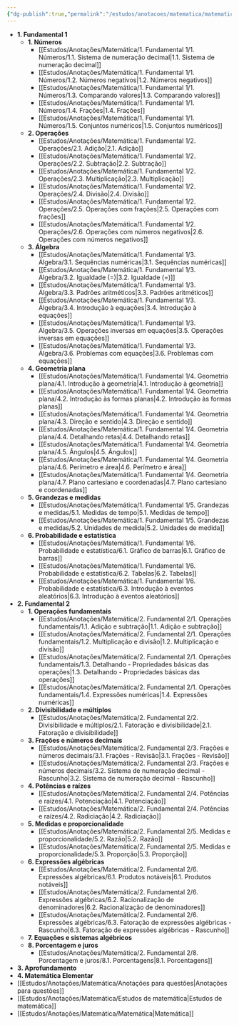 ```yaml
---
{"dg-publish":true,"permalink":"/estudos/anotacoes/matematica/matematica/"}
---
```



- **1. Fundamental 1**
	- **1. Números**
		- [[Estudos/Anotações/Matemática/1. Fundamental 1/1. Números/1.1. Sistema de numeração decimal\|1.1. Sistema de numeração decimal]]
		- [[Estudos/Anotações/Matemática/1. Fundamental 1/1. Números/1.2. Números negativos\|1.2. Números negativos]]
		- [[Estudos/Anotações/Matemática/1. Fundamental 1/1. Números/1.3. Comparando valores\|1.3. Comparando valores]]
		- [[Estudos/Anotações/Matemática/1. Fundamental 1/1. Números/1.4. Frações\|1.4. Frações]]
		- [[Estudos/Anotações/Matemática/1. Fundamental 1/1. Números/1.5. Conjuntos numéricos\|1.5. Conjuntos numéricos]]
	- **2. Operações**
		- [[Estudos/Anotações/Matemática/1. Fundamental 1/2. Operações/2.1. Adição\|2.1. Adição]]
		- [[Estudos/Anotações/Matemática/1. Fundamental 1/2. Operações/2.2. Subtração\|2.2. Subtração]]
		- [[Estudos/Anotações/Matemática/1. Fundamental 1/2. Operações/2.3. Multiplicação\|2.3. Multiplicação]]
		- [[Estudos/Anotações/Matemática/1. Fundamental 1/2. Operações/2.4. Divisão\|2.4. Divisão]]
		- [[Estudos/Anotações/Matemática/1. Fundamental 1/2. Operações/2.5. Operações com frações\|2.5. Operações com frações]]
		- [[Estudos/Anotações/Matemática/1. Fundamental 1/2. Operações/2.6. Operações com números negativos\|2.6. Operações com números negativos]]
	- **3. Álgebra**
		- [[Estudos/Anotações/Matemática/1. Fundamental 1/3. Álgebra/3.1. Sequências numéricas\|3.1. Sequências numéricas]]
		- [[Estudos/Anotações/Matemática/1. Fundamental 1/3. Álgebra/3.2. Igualdade (=)\|3.2. Igualdade (=)]]
		- [[Estudos/Anotações/Matemática/1. Fundamental 1/3. Álgebra/3.3. Padrões aritméticos\|3.3. Padrões aritméticos]]
		- [[Estudos/Anotações/Matemática/1. Fundamental 1/3. Álgebra/3.4. Introdução à equações\|3.4. Introdução à equações]]
		- [[Estudos/Anotações/Matemática/1. Fundamental 1/3. Álgebra/3.5. Operações inversas em equações\|3.5. Operações inversas em equações]]
		- [[Estudos/Anotações/Matemática/1. Fundamental 1/3. Álgebra/3.6. Problemas com equações\|3.6. Problemas com equações]]
	- **4. Geometria plana**
		- [[Estudos/Anotações/Matemática/1. Fundamental 1/4. Geometria plana/4.1. Introdução à geometria\|4.1. Introdução à geometria]]
		- [[Estudos/Anotações/Matemática/1. Fundamental 1/4. Geometria plana/4.2. Introdução às formas planas\|4.2. Introdução às formas planas]]
		- [[Estudos/Anotações/Matemática/1. Fundamental 1/4. Geometria plana/4.3. Direção e sentido\|4.3. Direção e sentido]]
		- [[Estudos/Anotações/Matemática/1. Fundamental 1/4. Geometria plana/4.4. Detalhando retas\|4.4. Detalhando retas]]
		- [[Estudos/Anotações/Matemática/1. Fundamental 1/4. Geometria plana/4.5. Ângulos\|4.5. Ângulos]]
		- [[Estudos/Anotações/Matemática/1. Fundamental 1/4. Geometria plana/4.6. Perímetro e área\|4.6. Perímetro e área]]
		- [[Estudos/Anotações/Matemática/1. Fundamental 1/4. Geometria plana/4.7. Plano cartesiano e coordenadas\|4.7. Plano cartesiano e coordenadas]]
	- **5. Grandezas e medidas**
		- [[Estudos/Anotações/Matemática/1. Fundamental 1/5. Grandezas e medidas/5.1. Medidas de tempo\|5.1. Medidas de tempo]]
		- [[Estudos/Anotações/Matemática/1. Fundamental 1/5. Grandezas e medidas/5.2. Unidades de medida\|5.2. Unidades de medida]]
	- **6. Probabilidade e estatística**
		- [[Estudos/Anotações/Matemática/1. Fundamental 1/6. Probabilidade e estatística/6.1. Gráfico de barras\|6.1. Gráfico de barras]]
		- [[Estudos/Anotações/Matemática/1. Fundamental 1/6. Probabilidade e estatística/6.2. Tabelas\|6.2. Tabelas]]
		- [[Estudos/Anotações/Matemática/1. Fundamental 1/6. Probabilidade e estatística/6.3. Introdução à eventos aleatórios\|6.3. Introdução à eventos aleatórios]]
- **2. Fundamental 2**
	- **1. Operações fundamentais**
		- [[Estudos/Anotações/Matemática/2. Fundamental 2/1. Operações fundamentais/1.1. Adição e subtração\|1.1. Adição e subtração]]
		- [[Estudos/Anotações/Matemática/2. Fundamental 2/1. Operações fundamentais/1.2. Multiplicação e divisão\|1.2. Multiplicação e divisão]]
		- [[Estudos/Anotações/Matemática/2. Fundamental 2/1. Operações fundamentais/1.3. Detalhando - Propriedades básicas das operações\|1.3. Detalhando - Propriedades básicas das operações]]
		- [[Estudos/Anotações/Matemática/2. Fundamental 2/1. Operações fundamentais/1.4. Expressões numéricas\|1.4. Expressões numéricas]]
	- **2. Divisibilidade e múltiplos**
		- [[Estudos/Anotações/Matemática/2. Fundamental 2/2. Divisibilidade e múltiplos/2.1. Fatoração e divisibilidade\|2.1. Fatoração e divisibilidade]]
	- **3. Frações e números decimais**
		- [[Estudos/Anotações/Matemática/2. Fundamental 2/3. Frações e números decimais/3.1. Frações - Revisão\|3.1. Frações - Revisão]]
		- [[Estudos/Anotações/Matemática/2. Fundamental 2/3. Frações e números decimais/3.2. Sistema de numeração decimal - Rascunho\|3.2. Sistema de numeração decimal - Rascunho]]
	- **4. Potências e raízes**
		- [[Estudos/Anotações/Matemática/2. Fundamental 2/4. Potências e raízes/4.1. Potenciação\|4.1. Potenciação]]
		- [[Estudos/Anotações/Matemática/2. Fundamental 2/4. Potências e raízes/4.2. Radiciação\|4.2. Radiciação]]
	- **5. Medidas e proporcionalidade**
		- [[Estudos/Anotações/Matemática/2. Fundamental 2/5. Medidas e proporcionalidade/5.2. Razão\|5.2. Razão]]
		- [[Estudos/Anotações/Matemática/2. Fundamental 2/5. Medidas e proporcionalidade/5.3. Proporção\|5.3. Proporção]]
	- **6. Expressões algébricas**
		- [[Estudos/Anotações/Matemática/2. Fundamental 2/6. Expressões algébricas/6.1. Produtos notáveis\|6.1. Produtos notáveis]]
		- [[Estudos/Anotações/Matemática/2. Fundamental 2/6. Expressões algébricas/6.2. Racionalização de denominadores\|6.2. Racionalização de denominadores]]
		- [[Estudos/Anotações/Matemática/2. Fundamental 2/6. Expressões algébricas/6.3. Fatoração de expressões algébricas - Rascunho\|6.3. Fatoração de expressões algébricas - Rascunho]]
	- **7. Equações e sistemas algébricos**
	- **8. Porcentagem e juros**
		- [[Estudos/Anotações/Matemática/2. Fundamental 2/8. Porcentagem e juros/8.1. Porcentagens\|8.1. Porcentagens]]
- **3. Aprofundamento**
- **4. Matemática Elementar**
- [[Estudos/Anotações/Matemática/Anotações para questões\|Anotações para questões]]
- [[Estudos/Anotações/Matemática/Estudos de matemática\|Estudos de matemática]]
- [[Estudos/Anotações/Matemática/Matemática\|Matemática]]

